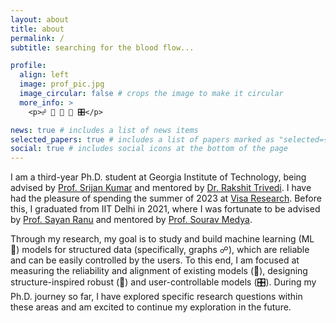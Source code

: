 ```yaml
---
layout: about
title: about
permalink: /
subtitle: searching for the blood flow... 

profile:
  align: left
  image: prof_pic.jpg
  image_circular: false # crops the image to make it circular
  more_info: >
    <p>☍ 🤖 🔎 🦺 🎛️</p>

news: true # includes a list of news items
selected_papers: true # includes a list of papers marked as "selected={true}"
social: true # includes social icons at the bottom of the page
---
```


I am a third-year Ph.D. student at Georgia Institute of Technology, being advised by [Prof. Srijan Kumar](https://faculty.cc.gatech.edu/~skumar498/) and mentored by [Dr. Rakshit Trivedi](https://www.rtrivedi.me/). I have had the pleasure of spending the summer of 2023 at [Visa Research](https://usa.visa.com/about-visa/visa-research/mahashweta-das.html). Before this, I graduated from IIT Delhi in 2021, where I was fortunate to be advised by [Prof. Sayan Ranu](https://www.cse.iitd.ac.in/~sayan/) and mentored by [Prof. Sourav Medya](https://souravmedya.github.io/).

Through my research, my goal is to study and build machine learning (ML 🤖) models for structured data (specifically, graphs ☍), which are reliable and can be easily controlled by the users. To this end, I am focused at measuring the reliability and alignment of existing models (🔎), designing structure-inspired robust (🦺) and user-controllable models (🎛️). During my Ph.D. journey so far, I have explored specific research questions within these areas and am excited to continue my exploration in the future.
